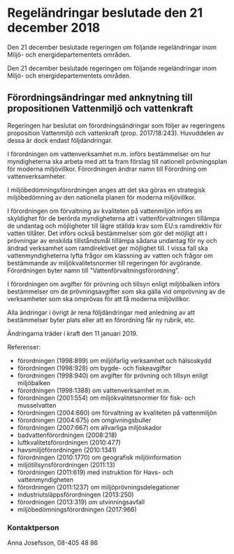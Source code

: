 # Regeländringar beslutade den 21 december 2018

Den 21 december beslutade regeringen om följande regeländringar inom Miljö- och energidepartementets områden.

Den 21 december beslutade regeringen om följande regeländringar inom Miljö- och energidepartementets områden.

## Förordningsändringar med anknytning till propositionen Vattenmiljö och vattenkraft

Regeringen har beslutat om förordningsändringar som följer av regeringens proposition Vattenmiljö och vattenkraft (prop. 2017/18:243). Huvuddelen av dessa är dock endast följdändringar.

I förordningen om vattenverksamhet m.m. införs bestämmelser om hur myndigheterna ska arbeta med att ta fram förslag till nationell prövningsplan för moderna miljövillkor. Förordningen ändrar namn till Förordning om vattenverksamheter.

I miljöbedömningsförordningen anges att det ska göras en strategisk miljöbedömning av den nationella planen för moderna miljövillkor.

I förordningen om förvaltning av kvaliteten på vattenmiljön införs en skyldighet för de berörda myndigheterna att i vattenförvaltningen tillämpa de undantag och möjligheter till lägre ställda krav som EU:s ramdirektiv för vatten tillåter. Det införs också bestämmelser som gör det möjligt att i prövningar av enskilda tillståndsmål tillämpa sådana undantag för ny och ändrad verksamhet som ramdirektivet ger möjlighet till. I vissa fall ska vattenmyndigheterna lyfta frågor om klassning av vatten och frågor om bestämmande av miljökvalitetsnormer till regeringen för avgörande. Förordningen byter namn till ”Vattenförvaltningsförordning”.

I förordningen om avgifter för prövning och tillsyn enligt miljöbalken införs bestämmelser om de prövningsavgifter som ska gälla vid omprövning av de verksamheter som ska omprövas för att få moderna miljövillkor.

Alla ändringar i övrigt är rena följdändringar med anledning av att bestämmelser byter plats eller att en förordning får ny rubrik, etc.

Ändringarna träder i kraft den 11 januari 2019.

Referenser:

* förordningen (1998:899) om miljöfarlig verksamhet och hälsoskydd
* förordningen (1998:928) om bygde- och fiskeavgifter
* förordningen (1998:940) om avgifter för prövning och tillsyn enligt miljöbalken
* förordningen (1998:1388) om vattenverksamhet m.m.
* förordningen (2001:554) om miljökvalitetsnormer för fisk- och musselvatten
* förordningen (2004:660) om förvaltning av kvaliteten på vattenmiljön
* förordningen (2004:675) om omgivningsbuller
* förordningen (2007:667) om allvarliga miljöskador
* badvattenförordningen (2008:218)
* luftkvalitetsförordningen (2010:477)
* havsmiljöförordningen (2010:1341)
* förordningen (2010:1770) om geografisk miljöinformation
* miljötillsynsförordningen (2011:13)
* förordningen (2011:619) med instruktion för Havs- och vattenmyndigheten
* förordningen (2011:1237) om miljöprövningsdelegationer
* industriutsläppsförordningen (2013:250)
* förordningen (2013:319) om utvinningsavfall
* miljöbedömningsförordningen (2017:966)

### Kontaktperson

Anna Josefsson, 08-405 48 86
